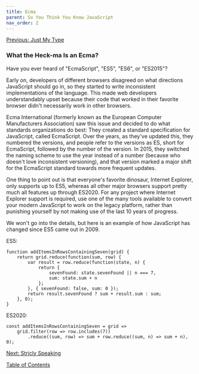 ```yaml
---
title: Ecma
parent: So You Think You Know JavaScript
nav_order: 2
---
```

[Previous: Just My Type](1-type.md)

### What the Heck-ma Is an Ecma?
Have you ever heard of "EcmaScript", "ES5", "ES6", or "ES2015"?

Early on, developers of different browsers disagreed on what directions JavaScript should go in, so they started to write inconsistent implementations of the language. This made web developers understandably upset because their code that worked in their favorite browser didn't necessarily work in other browsers.

Ecma International (formerly known as the European Computer Manufacturers Association) saw this issue and decided to do what standards organizations do best: They created a standard specification for JavaScript, called EcmaScript. Over the years, as they've updated this, they numbered the versions, and people refer to the versions as ES, short for EcmaScript, followed by the number of the version. In 2015, they switched the naming scheme to use the year instead of a number (because who doesn't love inconsistent versioning), and that version marked a major shift for the EcmaScript standard towards more frequent updates. 

One thing to point out is that everyone's favorite dinosaur, Internet Explorer, only supports up to ES5, whereas all other major browsers support pretty much all features up through ES2020. For any project where Internet Explorer support is required, use one of the many tools available to convert your modern JavaScript to work on the legacy platform, rather than punishing yourself by not making use of the last 10 years of progress.

We won't go into the details, but here is an example of how JavaScript has changed since ES5 came out in 2009.

ES5:
```
function addItemsInRowsContainingSeven(grid) {
    return grid.reduce(function(sum, row) {
        var result = row.reduce(function(state, n) {
            return {
                sevenFound: state.sevenFound || n === 7,
                sum: state.sum + n
            };
        }, { sevenFound: false, sum: 0 });
        return result.sevenFound ? sum + result.sum : sum;
    }, 0);
}
```

ES2020:
```
const addItemsInRowsContainingSeven = grid =>
    grid.filter(row => row.includes(7))
        .reduce((sum, row) => sum + row.reduce((sum, n) => sum + n), 0);
```
[Next: Stricly Speaking](3-strict-mode.md)

[Table of Contents](0-intro.md)
